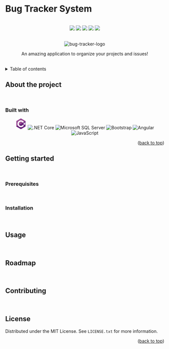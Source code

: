 <a name="readme-top"></a>


<!---------- Main title ---------->
# Bug Tracker System
<br />


<!---------- Stats and description ---------->
<div align="center">
  <img src="https://img.shields.io/github/languages/top/jaimenavarrete/bug-tracker?style=flat-square" height="22" />
  <img src="https://img.shields.io/github/contributors/jaimenavarrete/bug-tracker?style=flat-square" height="22" />
  <img src="https://img.shields.io/github/forks/jaimenavarrete/bug-tracker?style=flat-square" height="22" />
  <img src="https://img.shields.io/github/commit-activity/m/jaimenavarrete/bug-tracker?style=flat-square" height="22" />
  <img src="https://img.shields.io/github/issues/jaimenavarrete/bug-tracker?style=flat-square" height="22" />
  <a href=""></a>
  <br />
  <br />
  
  ![bug-tracker-logo](https://github.com/jaimenavarrete/bug-tracker/assets/59548571/99d8f1c9-a57f-4c57-9608-0beb9e86f3d7)
  
  <p>An amazing application to organize your projects and issues!</p>
  <br />
  
</div>


<!---------- Table of contents ---------->
<details>
  <summary>Table of contents</summary>
  <ol>
    <li>
      <a href="#about-the-project">About the project</a>
      <ul>
        <li><a href="#built-with">Built with</a></li>
      </ul>
    </li>
    <li>
      <a href="#getting-started">Getting started</a>
      <ul>
        <li><a href="#prerequisites">Prerequisites</a></li>
        <li><a href="#installation">Installation</a></li>
      </ul>
    </li>
    <li><a href="#usage">Usage</a></li>
    <li><a href="#roadmap">Roadmap</a></li>
    <li><a href="#contributing">Contributing</a></li>
    <li><a href="#license">License</a></li>
    <li><a href="#contact">Contact</a></li>
  </ol>
</details>

<!---------- About the project ---------->
## About the project
<br />

### Built with

<p align="center">  
  <img src="https://raw.githubusercontent.com/devicons/devicon/master/icons/csharp/csharp-original.svg" width="35px" height="35px" title="C#" alt="C#" />
  <img src="https://img.icons8.com/color/48/net-framework.png" width="35px" height="35px" title=".NET Core" alt=".NET Core" />
  <img src="https://img.icons8.com/color/48/microsoft-sql-server.png" width="35px" height="35px" title="Microsoft SQL Server" alt="Microsoft SQL Server" />
  <img src="https://img.icons8.com/color/35/000000/bootstrap.png" title="Bootstrap" alt="Bootstrap" />
  <img src="https://img.icons8.com/fluency/35/angularjs.png" width="35" height="35" title="Angular" alt="Angular" />
  <img src="https://img.icons8.com/color/35/000000/javascript--v1.png" title="JavaScript" alt="JavaScript"/>
</p>

<p align="right">(<a href="#readme-top">back to top</a>)</p>


<!---------- Getting started ---------->
## Getting started
<br />

### Prerequisites
<br />

### Installation
<br />


<!---------- Usage ---------->
## Usage
<br />


<!---------- Roadmap ---------->
## Roadmap
<br />


<!---------- Contributing ---------->
## Contributing
<br />


<!---------- License ---------->
## License

Distributed under the MIT License. See `LICENSE.txt` for more information.

<p align="right">(<a href="#readme-top">back to top</a>)</p>
